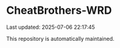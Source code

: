 # CheatBrothers-WRD

Last updated: 2025-07-06 22:17:45

This repository is automatically maintained.
